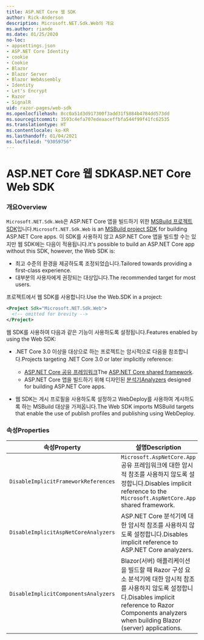 ```yaml
---
title: ASP.NET Core 웹 SDK
author: Rick-Anderson
description: Microsoft.NET.Sdk.Web의 개요
ms.author: riande
ms.date: 01/25/2020
no-loc:
- appsettings.json
- ASP.NET Core Identity
- cookie
- Cookie
- Blazor
- Blazor Server
- Blazor WebAssembly
- Identity
- Let's Encrypt
- Razor
- SignalR
uid: razor-pages/web-sdk
ms.openlocfilehash: 8cc0a51d3d917300f3add31f5884b4784dd573dd
ms.sourcegitcommit: 3593c4efa707edeaaceffbfa544f99f41fc62535
ms.translationtype: HT
ms.contentlocale: ko-KR
ms.lasthandoff: 01/04/2021
ms.locfileid: "93059756"
---
```

# <a name="aspnet-core-web-sdk"></a><span data-ttu-id="0a7a8-103">ASP.NET Core 웹 SDK</span><span class="sxs-lookup"><span data-stu-id="0a7a8-103">ASP.NET Core Web SDK</span></span>

### <a name="overview"></a><span data-ttu-id="0a7a8-104">개요</span><span class="sxs-lookup"><span data-stu-id="0a7a8-104">Overview</span></span>

<span data-ttu-id="0a7a8-105">`Microsoft.NET.Sdk.Web`은 ASP.NET Core 앱을 빌드하기 위한 [MSBuild 프로젝트 SDK](/visualstudio/msbuild/how-to-use-project-sdk)입니다.</span><span class="sxs-lookup"><span data-stu-id="0a7a8-105">`Microsoft.NET.Sdk.Web` is an [MSBuild project SDK](/visualstudio/msbuild/how-to-use-project-sdk) for building ASP.NET Core apps.</span></span> <span data-ttu-id="0a7a8-106">이 SDK를 사용하지 않고 ASP.NET Core 앱을 빌드할 수는 있지만 웹 SDK에는 다음이 적용됩니다.</span><span class="sxs-lookup"><span data-stu-id="0a7a8-106">It's possible to build an ASP.NET Core app without this SDK, however, the Web SDK is:</span></span>

* <span data-ttu-id="0a7a8-107">최고 수준의 환경을 제공하도록 조정되었습니다.</span><span class="sxs-lookup"><span data-stu-id="0a7a8-107">Tailored towards providing a first-class experience.</span></span>
* <span data-ttu-id="0a7a8-108">대부분의 사용자에게 권장되는 대상입니다.</span><span class="sxs-lookup"><span data-stu-id="0a7a8-108">The recommended target for most users.</span></span>

<span data-ttu-id="0a7a8-109">프로젝트에서 웹 SDK를 사용합니다.</span><span class="sxs-lookup"><span data-stu-id="0a7a8-109">Use the Web.SDK in a project:</span></span>

  ```xml
  <Project Sdk="Microsoft.NET.Sdk.Web">
    <!-- omitted for brevity -->
  </Project>
  ```

<span data-ttu-id="0a7a8-110">웹 SDK를 사용하여 다음과 같은 기능이 사용하도록 설정됩니다.</span><span class="sxs-lookup"><span data-stu-id="0a7a8-110">Features enabled by using the Web SDK:</span></span>

* <span data-ttu-id="0a7a8-111">.NET Core 3.0 이상을 대상으로 하는 프로젝트는 암시적으로 다음을 참조합니다.</span><span class="sxs-lookup"><span data-stu-id="0a7a8-111">Projects targeting .NET Core 3.0 or later implicitly reference:</span></span>

  * <span data-ttu-id="0a7a8-112">[ASP.NET Core 공유 프레임워크](xref:fundamentals/metapackage-app)</span><span class="sxs-lookup"><span data-stu-id="0a7a8-112">The [ASP.NET Core shared framework](xref:fundamentals/metapackage-app).</span></span>
  * <span data-ttu-id="0a7a8-113">ASP.NET Core 앱을 빌드하기 위해 디자인된 [분석기](/visualstudio/extensibility/getting-started-with-roslyn-analyzers)</span><span class="sxs-lookup"><span data-stu-id="0a7a8-113">[Analyzers](/visualstudio/extensibility/getting-started-with-roslyn-analyzers) designed for building ASP.NET Core apps.</span></span>
* <span data-ttu-id="0a7a8-114">웹 SDK는 게시 프로필을 사용하도록 설정하고 WebDeploy를 사용하여 게시하도록 하는 MSBuild 대상을 가져옵니다.</span><span class="sxs-lookup"><span data-stu-id="0a7a8-114">The Web SDK imports MSBuild targets that enable the use of publish profiles and publishing using WebDeploy.</span></span>

### <a name="properties"></a><span data-ttu-id="0a7a8-115">속성</span><span class="sxs-lookup"><span data-stu-id="0a7a8-115">Properties</span></span>

| <span data-ttu-id="0a7a8-116">속성</span><span class="sxs-lookup"><span data-stu-id="0a7a8-116">Property</span></span> | <span data-ttu-id="0a7a8-117">설명</span><span class="sxs-lookup"><span data-stu-id="0a7a8-117">Description</span></span> |
| -------- | ----------- |
| `DisableImplicitFrameworkReferences` | <span data-ttu-id="0a7a8-118">`Microsoft.AspNetCore.App` 공유 프레임워크에 대한 암시적 참조를 사용하지 않도록 설정합니다.</span><span class="sxs-lookup"><span data-stu-id="0a7a8-118">Disables implicit reference to the `Microsoft.AspNetCore.App` shared framework.</span></span> |
| `DisableImplicitAspNetCoreAnalyzers` | <span data-ttu-id="0a7a8-119">ASP.NET Core 분석기에 대한 암시적 참조를 사용하지 않도록 설정합니다.</span><span class="sxs-lookup"><span data-stu-id="0a7a8-119">Disables implicit reference to ASP.NET Core analyzers.</span></span> |
| `DisableImplicitComponentsAnalyzers` | <span data-ttu-id="0a7a8-120">Blazor(서버) 애플리케이션을 빌드할 때 Razor 구성 요소 분석기에 대한 암시적 참조를 사용하지 않도록 설정합니다.</span><span class="sxs-lookup"><span data-stu-id="0a7a8-120">Disables implicit reference to Razor Components analyzers when building Blazor (server) applications.</span></span> |